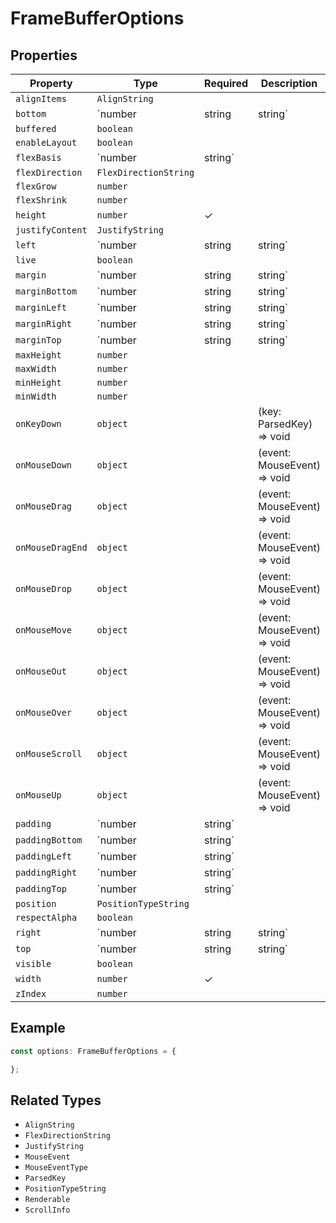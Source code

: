 # FrameBufferOptions

## Properties

| Property | Type | Required | Description |
|----------|------|----------|-------------|
| `alignItems` | `AlignString` |  |  |
| `bottom` | `number | string | string` |  |  |
| `buffered` | `boolean` |  |  |
| `enableLayout` | `boolean` |  |  |
| `flexBasis` | `number | string` |  |  |
| `flexDirection` | `FlexDirectionString` |  |  |
| `flexGrow` | `number` |  |  |
| `flexShrink` | `number` |  |  |
| `height` | `number` | ✓ |  |
| `justifyContent` | `JustifyString` |  |  |
| `left` | `number | string | string` |  |  |
| `live` | `boolean` |  |  |
| `margin` | `number | string | string` |  |  |
| `marginBottom` | `number | string | string` |  |  |
| `marginLeft` | `number | string | string` |  |  |
| `marginRight` | `number | string | string` |  |  |
| `marginTop` | `number | string | string` |  |  |
| `maxHeight` | `number` |  |  |
| `maxWidth` | `number` |  |  |
| `minHeight` | `number` |  |  |
| `minWidth` | `number` |  |  |
| `onKeyDown` | `object` |  | (key: ParsedKey) => void |
| `onMouseDown` | `object` |  | (event: MouseEvent) => void |
| `onMouseDrag` | `object` |  | (event: MouseEvent) => void |
| `onMouseDragEnd` | `object` |  | (event: MouseEvent) => void |
| `onMouseDrop` | `object` |  | (event: MouseEvent) => void |
| `onMouseMove` | `object` |  | (event: MouseEvent) => void |
| `onMouseOut` | `object` |  | (event: MouseEvent) => void |
| `onMouseOver` | `object` |  | (event: MouseEvent) => void |
| `onMouseScroll` | `object` |  | (event: MouseEvent) => void |
| `onMouseUp` | `object` |  | (event: MouseEvent) => void |
| `padding` | `number | string` |  |  |
| `paddingBottom` | `number | string` |  |  |
| `paddingLeft` | `number | string` |  |  |
| `paddingRight` | `number | string` |  |  |
| `paddingTop` | `number | string` |  |  |
| `position` | `PositionTypeString` |  |  |
| `respectAlpha` | `boolean` |  |  |
| `right` | `number | string | string` |  |  |
| `top` | `number | string | string` |  |  |
| `visible` | `boolean` |  |  |
| `width` | `number` | ✓ |  |
| `zIndex` | `number` |  |  |

## Example

```typescript
const options: FrameBufferOptions = {

};
```

## Related Types

- `AlignString`
- `FlexDirectionString`
- `JustifyString`
- `MouseEvent`
- `MouseEventType`
- `ParsedKey`
- `PositionTypeString`
- `Renderable`
- `ScrollInfo`
